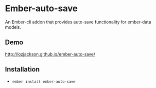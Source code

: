# Ember-auto-save

An Ember-cli addon that provides auto-save functionality for ember-data models.

## Demo

http://lozjackson.github.io/ember-auto-save/

## Installation

* `ember install ember-auto-save`
